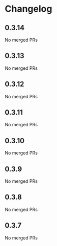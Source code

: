 # Changelog

<!-- <START NEW CHANGELOG ENTRY> -->

## 0.3.14

No merged PRs

<!-- <END NEW CHANGELOG ENTRY> -->

## 0.3.13

No merged PRs

## 0.3.12

No merged PRs

## 0.3.11

No merged PRs

## 0.3.10

No merged PRs

## 0.3.9

No merged PRs

## 0.3.8

No merged PRs

## 0.3.7

No merged PRs
